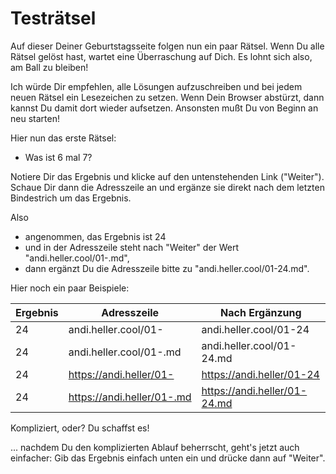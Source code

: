 Testrätsel
==========

Auf dieser Deiner Geburtstagsseite folgen nun ein paar
Rätsel. Wenn Du alle Rätsel gelöst hast, wartet eine Überraschung
auf Dich. Es lohnt sich also, am Ball zu bleiben!

Ich würde Dir empfehlen, alle Lösungen aufzuschreiben
und bei jedem neuen Rätsel ein Lesezeichen zu setzen.
Wenn Dein Browser abstürzt, dann kannst Du damit dort wieder
aufsetzen. Ansonsten mußt Du von Beginn an neu starten!

Hier nun das erste Rätsel:

- Was ist 6 mal 7?

Notiere Dir das Ergebnis und klicke auf den untenstehenden
Link ("Weiter"). Schaue Dir dann die Adresszeile an und
ergänze sie direkt nach dem letzten Bindestrich um das
Ergebnis.

Also

- angenommen, das Ergebnis ist 24
- und in der Adresszeile steht nach "Weiter" der Wert "andi.heller.cool/01-.md",
- dann ergänzt Du die Adresszeile bitte zu "andi.heller.cool/01-24.md".

Hier noch
ein paar Beispiele:

Ergebnis | Adresszeile                 | Nach Ergänzung
---------|-----------------------------|---------------------------
24       | andi.heller.cool/01-        | andi.heller.cool/01-24
24       | andi.heller.cool/01-.md     | andi.heller.cool/01-24.md
24       | https://andi.heller/01-     | https://andi.heller/01-24
24       | https://andi.heller/01-.md  | https://andi.heller/01-24.md

Kompliziert, oder? Du schaffst es!

... nachdem Du den komplizierten Ablauf beherrscht, geht's
jetzt auch einfacher: Gib das Ergebnis einfach unten ein und
drücke dann auf "Weiter".

<script type="text/javascript">
var nextUrl="/index.html#01-";
updateFooter(nextUrl);
</script>
